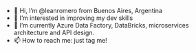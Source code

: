 - 👋 Hi, I’m @leanromero from Buenos Aires, Argentina
- 👀 I’m interested in improving my dev skills
- 🌱 I’m currently Azure Data Factory, DataBricks, microservices architecture and API design.
- 📫 How to reach me: just tag me!

<!---
leanromero/leanromero is a ✨ special ✨ repository because its `README.md` (this file) appears on your GitHub profile.
You can click the Preview link to take a look at your changes.
--->
